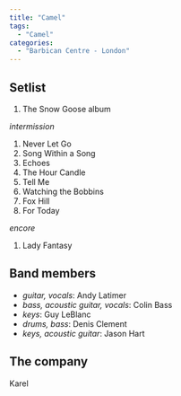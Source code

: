 ```yaml
---
title: "Camel"
tags:
  - "Camel"
categories:
  - "Barbican Centre - London"
---
```

Setlist
-------
1. The Snow Goose album

_intermission_

1. Never Let Go
1. Song Within a Song
1. Echoes
1. The Hour Candle
1. Tell Me
1. Watching the Bobbins
1. Fox Hill
1. For Today

_encore_

1. Lady Fantasy

Band members
------------
* _guitar, vocals_: Andy Latimer
* _bass, acoustic guitar, vocals_: Colin Bass
* _keys_: Guy LeBlanc
* _drums, bass_: Denis Clement
* _keys, acoustic guitar_: Jason Hart

The company
-----------
Karel
